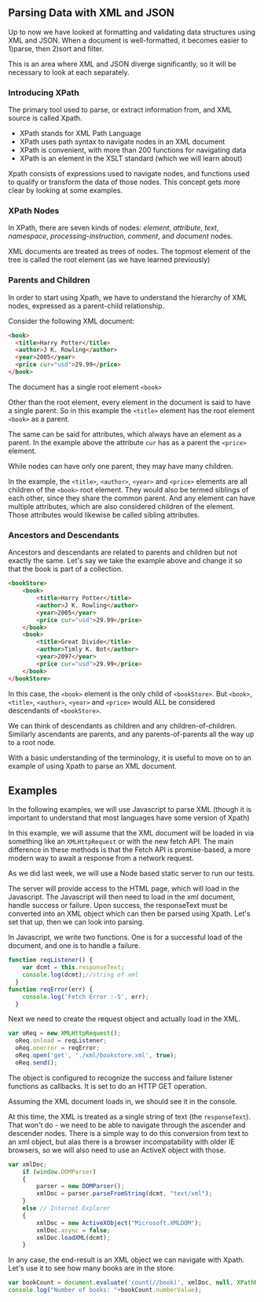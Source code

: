 ## Parsing Data with XML and JSON

Up to now we have looked at formatting and validating data structures using XML and JSON. When a document is well-formatted, it becomes easier to 1)parse, then 2)sort and filter.

This is an area where XML and JSON diverge significantly, so it will be necessary to look at each separately.

### Introducing XPath

The primary tool used to parse, or extract information from, and XML source is called Xpath.

* XPath stands for XML Path Language
* XPath uses path syntax to navigate nodes in an XML document
* XPath is convenient, with more than 200 functions for navigating data
* XPath is an element in the XSLT standard (which we will learn about)

Xpath consists of expressions used to navigate nodes, and functions used to qualify or transform the data of those nodes. This concept gets more clear by looking at some examples.

### XPath Nodes

In XPath, there are seven kinds of nodes: *element*, *attribute*, *text*, *namespace*, *processing-instruction*, *comment*, and *document* nodes.

XML documents are treated as trees of nodes. The topmost element of the tree is called the root element (as we have learned previously)

### Parents and Children

In order to start using Xpath, we have to understand the hierarchy of XML nodes, expressed as a parent-child relationship.

Consider the following XML document:

```html
<book>
  <title>Harry Potter</title>
  <author>J K. Rowling</author>
  <year>2005</year>
  <price cur="usd">29.99</price>
</book>
```

The document has a single root element `<book>`

Other than the root element, every element in the document is said to have a single parent. So in this example the `<title>` element has the root element `<book>` as a parent.

The same can be said for attributes, which always have an element as a parent. In the example above the attribute `cur` has as a parent the `<price>` element.

While nodes can have only one parent, they may have many children.

In the example, the `<title>`, `<author>`, `<year>` and `<price>` elements are all children of the `<book>` root element. They would also be termed siblings of each other, since they share the common parent. And any element can have multiple attributes, which are also considered children of the element. Those attributes would likewise be called sibling attributes.

### Ancestors and Descendants

Ancestors and descendants are related to parents and children but not exactly the same. Let's say we take the example above and change it so that the book is part of a collection.

```html
<bookStore>
    <book>
        <title>Harry Potter</title>
        <author>J K. Rowling</author>
        <year>2005</year>
        <price cur="usd">29.99</price>
    </book>
    <book>
        <title>Great Divide</title>
        <author>Timly K. Bot</author>
        <year>2097</year>
        <price cur="usd">29.99</price>
    </book>
</bookStore>
```

In this case, the `<book>` element is the only child of `<bookStore>`. But `<book>`, `<title>`, `<author>`, `<year>` and `<price>` would ALL be considered descendants of `<bookStore>`.

We can think of descendants as children and any children-of-children. Similarly ascendants are parents, and any parents-of-parents all the way up to a root node.

With a basic understanding of the terminology, it is useful to move on to an example of using Xpath to parse an XML document.

## Examples

In the following examples, we will use Javascript to parse XML (though it is important to understand that most languages have some version of Xpath)

In this example, we will assume that the XML document will be loaded in via something like an `XMLHttpRequest` or with the new fetch API. The main difference in these methods is that the Fetch API is promise-based, a more modern way to await a response from a network request.

As we did last week, we will use a Node based static server to run our tests.

The server will provide access to the HTML page, which will load in the Javascript. The Javascript will then need to load in the xml document, handle success or failure. Upon success, the responseText must be converted into an XML object which can then be parsed using Xpath. Let's set that up, then we can look into parsing.

In Javascript, we write two functions. One is for a successful load of the document, and one is to handle a failure.

```javascript
function reqListener() {
    var dcmt = this.responseText;
    console.log(dcmt);//string of xml
  }
function reqError(err) {
    console.log('Fetch Error :-S', err);
  }
```

Next we need to create the request object and actually load in the XML.

```javascript
var oReq = new XMLHttpRequest();
  oReq.onload = reqListener;
  oReq.onerror = reqError;
  oReq.open('get', './xml/bookstore.xml', true);
  oReq.send();
```

The object is configured to recognize the success and failure listener functions as callbacks. It is set to do an HTTP GET operation.

Assuming the XML document loads in, we should see it in the console.

At this time, the XML is treated as a single string of text (the `responseText`). That won't do - we need to be able to navigate through the ascender and descender nodes. There is a simple way to do this conversion from text to an xml object, but alas there is a browser incompatability with older IE browsers, so we will also need to use an ActiveX object with those.

```javascript
var xmlDoc;
    if (window.DOMParser)
    {
        parser = new DOMParser();
        xmlDoc = parser.parseFromString(dcmt, "text/xml");
    }
    else // Internet Explorer
    {
        xmlDoc = new ActiveXObject("Microsoft.XMLDOM");
        xmlDoc.async = false;
        xmlDoc.loadXML(dcmt);
    }
```

In any case, the end-result is an XML object we can navigate with Xpath. Let's use it to see how many books are in the store.

```javascript
var bookCount = document.evaluate('count(//book)', xmlDoc, null, XPathResult.ANY_TYPE, null );
console.log("Number of books: "+bookCount.numberValue);
  
```


